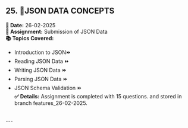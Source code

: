 ## 25. **🔄JSON DATA CONCEPTS** <br> 
**📅 Date:** 26-02-2025  <br>
**📝 Assignment:** Submission of JSON Data <br>
**📚 Topics Covered:**  <br>
- Introduction to JSON⏩  <br>
- Reading JSON Data ⏩  <br>
- Writing JSON Data ⏩  <br>
- Parsing JSON Data ⏩  <br>
- JSON Schema Validation ⏩  <br>
**✅ Details:** Assignment is completed with 15 questions. and stored in branch features_26-02-2025.<br><br>

---<br>
